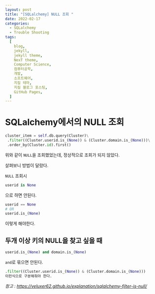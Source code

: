 ```yaml
---
layout: post
title: "[SQLalchemy] NULL 조회 "
date: 2022-02-17
categories:
  - SQLalchemy
  - Trouble Shooting
tags:
  [
    blog,
    jekyll,
    jekyll theme,
    NexT theme,
    Computer Science,
    컴퓨터공학,
    개발,
    소프트웨어,
    지킬 테마,
    지킬 블로그 포스팅,
    GitHub Pages,
  ]
---
```


# SQLalchemy에서의 NULL 조회

```python
cluster_item = self.db.query(Cluster)\
 .filter((Cluster.userid.is_(None)) & (Cluster.domain.is_(None)))\
 .order_by(Cluster.id).first()
```

위와 같이 `NULL`을 조회했었는데, 정상적으로 조회가 되지 않았다.

살펴보니 방법이 달랐다.

`NULL` 조회시

```python
userid is None
```

으로 하면 안된다.

```python
userid == None
# OR
userid.is_(None)
```

이렇게 해야한다.

## 두개 이상 키의 NULL을 찾고 싶을 때

```python
userid.is_(None) and domain.is_(None)
```

`and`로 묶으면 안된다.

```python
.filter((Cluster.userid.is_(None)) & (Cluster.domain.is_(None)))
이런식으로 구분해줘야 한다.
```

_참고 : https://veluxer62.github.io/explanation/sqlalchemy-filter-is-null/_
